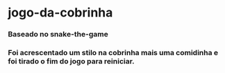 # jogo-da-cobrinha
### Baseado no snake-the-game 
### Foi acrescentado um stilo na cobrinha mais uma comidinha e foi tirado o fim do jogo para reiniciar.
 
